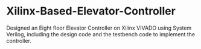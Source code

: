 # Xilinx-Based-Elevator-Controller
Designed an Eight floor Elevator Controller on Xilinx VIVADO using System Verilog, including the design code and the testbench code to implement the controller.
